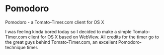 Pomodoro
========

Pomodoro - a Tomato-Timer.com client for OS X

I was feeling kinda bored today so I decided to make a simple Tomato-Timer.com client for OS X based on WebView.
All credits for the timer go to the great guys behind Tomato-Timer.com, an excellent Pomodoro-technique timer.
